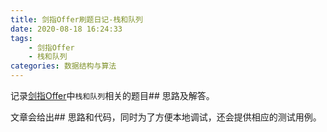 ```yaml
---
title: 剑指Offer刷题日记-栈和队列
date: 2020-08-18 16:24:33
tags: 
    - 剑指Offer
    - 栈和队列
categories: 数据结构与算法 
---
```


记录[剑指Offer](https://leetcode-cn.com/problemset/lcof/)中``栈和队列``相关的题目## 思路及解答。

文章会给出## 思路和代码，同时为了方便本地调试，还会提供相应的测试用例。

<!-- more -->


